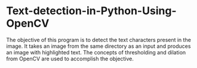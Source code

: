 # Text-detection-in-Python-Using-OpenCV
The objective of this program is to detect the text characters present in the image. It takes an image from the same directory as an input and produces an image with highlighted text. The concepts of thresholding and dilation from OpenCV are used to accomplish the objective. 
